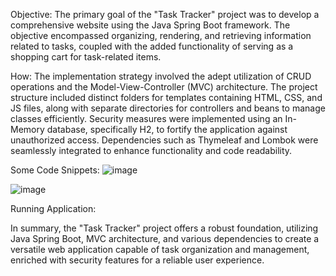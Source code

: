 Objective:
The primary goal of the "Task Tracker" project was to develop a comprehensive website using the Java Spring Boot framework. The objective encompassed organizing, rendering, and retrieving information related to tasks, coupled with the added functionality of serving as a shopping cart for task-related items.

How:
The implementation strategy involved the adept utilization of CRUD operations and the Model-View-Controller (MVC) architecture. The project structure included distinct folders for templates containing HTML, CSS, and JS files, along with separate directories for controllers and beans to manage classes efficiently. Security measures were implemented using an In-Memory database, specifically H2, to fortify the application against unauthorized access. Dependencies such as Thymeleaf and Lombok were seamlessly integrated to enhance functionality and code readability.

Some Code Snippets:
![image](https://github.com/aniketsha/Task-Tracker/assets/90695737/f64c99ed-c3e6-4de5-ac8c-5fa0da5882c7)

![image](https://github.com/aniketsha/Task-Tracker/assets/90695737/81fb5205-3941-4669-92e2-67aaffdcb503)

Running Application:


In summary, the "Task Tracker" project offers a robust foundation, utilizing Java Spring Boot, MVC architecture, and various dependencies to create a versatile web application capable of task organization and management, enriched with security features for a reliable user experience.
